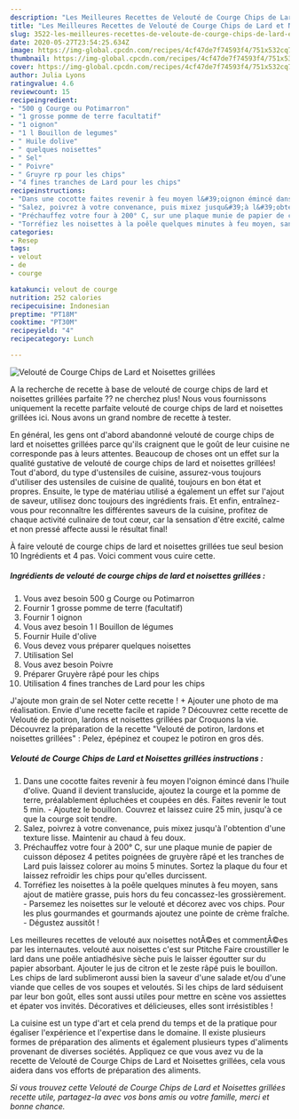 ```yaml
---
description: "Les Meilleures Recettes de Velouté de Courge Chips de Lard et Noisettes grillées"
title: "Les Meilleures Recettes de Velouté de Courge Chips de Lard et Noisettes grillées"
slug: 3522-les-meilleures-recettes-de-veloute-de-courge-chips-de-lard-et-noisettes-grillees
date: 2020-05-27T23:54:25.634Z
image: https://img-global.cpcdn.com/recipes/4cf47de7f74593f4/751x532cq70/veloute-de-courge-chips-de-lard-et-noisettes-grillees-photo-principale-de-la-recette.jpg
thumbnail: https://img-global.cpcdn.com/recipes/4cf47de7f74593f4/751x532cq70/veloute-de-courge-chips-de-lard-et-noisettes-grillees-photo-principale-de-la-recette.jpg
cover: https://img-global.cpcdn.com/recipes/4cf47de7f74593f4/751x532cq70/veloute-de-courge-chips-de-lard-et-noisettes-grillees-photo-principale-de-la-recette.jpg
author: Julia Lyons
ratingvalue: 4.6
reviewcount: 15
recipeingredient:
- "500 g Courge ou Potimarron"
- "1 grosse pomme de terre facultatif"
- "1 oignon"
- "1 l Bouillon de legumes"
- " Huile dolive"
- " quelques noisettes"
- " Sel"
- " Poivre"
- " Gruyre rp pour les chips"
- "4 fines tranches de Lard pour les chips"
recipeinstructions:
- "Dans une cocotte faites revenir à feu moyen l&#39;oignon émincé dans l&#39;huile d&#39;olive. Quand il devient translucide, ajoutez la courge et la pomme de terre, préalablement épluchées et coupées en dés. Faites revenir le tout 5 min. Ajoutez le bouillon. Couvrez et laissez cuire 25 min, jusqu&#39;à ce que la courge soit tendre."
- "Salez, poivrez à votre convenance, puis mixez jusqu&#39;à l&#39;obtention d&#39;une texture lisse. Maintenir au chaud à feu doux."
- "Préchauffez votre four à 200° C, sur une plaque munie de papier de cuisson déposez 4 petites poignées de gruyère râpé et les tranches de Lard puis laissez colorer au moins 5 minutes. Sortez la plaque du four et laissez refroidir les chips pour qu&#39;elles durcissent."
- "Torréfiez les noisettes à la poêle quelques minutes à feu moyen, sans ajout de matière grasse, puis hors du feu concassez-les grossièrement. Parsemez les noisettes sur le velouté et décorez avec vos chips. Pour les plus gourmandes et gourmands ajoutez une pointe de crème fraîche. Dégustez aussitôt !"
categories:
- Resep
tags:
- velout
- de
- courge

katakunci: velout de courge 
nutrition: 252 calories
recipecuisine: Indonesian
preptime: "PT18M"
cooktime: "PT30M"
recipeyield: "4"
recipecategory: Lunch

---
```



![Velouté de Courge Chips de Lard et Noisettes grillées](https://img-global.cpcdn.com/recipes/4cf47de7f74593f4/751x532cq70/veloute-de-courge-chips-de-lard-et-noisettes-grillees-photo-principale-de-la-recette.jpg)

A la recherche de recette à base de velouté de courge chips de lard et noisettes grillées parfaite ?? ne cherchez plus! Nous vous fournissons uniquement la recette parfaite velouté de courge chips de lard et noisettes grillées ici. Nous avons un grand nombre de recette à tester.

En général, les gens ont d'abord abandonné velouté de courge chips de lard et noisettes grillées parce qu'ils craignent que le goût de leur cuisine ne corresponde pas à leurs attentes. Beaucoup de choses ont un effet sur la qualité gustative de velouté de courge chips de lard et noisettes grillées! Tout d'abord, du type d'ustensiles de cuisine, assurez-vous toujours d'utiliser des ustensiles de cuisine de qualité, toujours en bon état et propres. Ensuite, le type de matériau utilisé a également un effet sur l'ajout de saveur, utilisez donc toujours des ingrédients frais. Et enfin, entraînez-vous pour reconnaître les différentes saveurs de la cuisine, profitez de chaque activité culinaire de tout cœur, car la sensation d'être excité, calme et non pressé affecte aussi le résultat final!

<!--inarticleads1-->

À faire velouté de courge chips de lard et noisettes grillées tue seul besion 10 Ingrédients et 4 pas. Voici comment vous cuire cette.

##### Ingrédients de velouté de courge chips de lard et noisettes grillées :

1. Vous avez besoin 500 g Courge ou Potimarron
1. Fournir 1 grosse pomme de terre (facultatif)
1. Fournir 1 oignon
1. Vous avez besoin 1 l Bouillon de légumes
1. Fournir  Huile d&#39;olive
1. Vous devez vous préparer  quelques noisettes
1. Utilisation  Sel
1. Vous avez besoin  Poivre
1. Préparer  Gruyère râpé pour les chips
1. Utilisation 4 fines tranches de Lard pour les chips


J&#39;ajoute mon grain de sel Noter cette recette ! + Ajouter une photo de ma réalisation. Envie d&#39;une recette facile et rapide ? Découvrez cette recette de Velouté de potiron, lardons et noisettes grillées par Croquons la vie. Découvrez la préparation de la recette &#34;Velouté de potiron, lardons et noisettes grillées&#34; : Pelez, épépinez et coupez le potiron en gros dés. 

<!--inarticleads2-->

##### Velouté de Courge Chips de Lard et Noisettes grillées instructions :

1. Dans une cocotte faites revenir à feu moyen l&#39;oignon émincé dans l&#39;huile d&#39;olive. Quand il devient translucide, ajoutez la courge et la pomme de terre, préalablement épluchées et coupées en dés. Faites revenir le tout 5 min. - Ajoutez le bouillon. Couvrez et laissez cuire 25 min, jusqu&#39;à ce que la courge soit tendre.
1. Salez, poivrez à votre convenance, puis mixez jusqu&#39;à l&#39;obtention d&#39;une texture lisse. Maintenir au chaud à feu doux.
1. Préchauffez votre four à 200° C, sur une plaque munie de papier de cuisson déposez 4 petites poignées de gruyère râpé et les tranches de Lard puis laissez colorer au moins 5 minutes. Sortez la plaque du four et laissez refroidir les chips pour qu&#39;elles durcissent.
1. Torréfiez les noisettes à la poêle quelques minutes à feu moyen, sans ajout de matière grasse, puis hors du feu concassez-les grossièrement. - Parsemez les noisettes sur le velouté et décorez avec vos chips. Pour les plus gourmandes et gourmands ajoutez une pointe de crème fraîche. - Dégustez aussitôt !


Les meilleures recettes de velouté aux noisettes notÃ©es et commentÃ©es par les internautes. velouté aux noisettes c&#39;est sur Ptitche Faire croustiller le lard dans une poêle antiadhésive sèche puis le laisser égoutter sur du papier absorbant. Ajouter le jus de citron et le zeste râpé puis le bouillon. Les chips de lard sublimeront aussi bien la saveur d&#39;une salade et/ou d&#39;une viande que celles de vos soupes et veloutés. Si les chips de lard séduisent par leur bon goût, elles sont aussi utiles pour mettre en scène vos assiettes et épater vos invités. Décoratives et délicieuses, elles sont irrésistibles ! 

<!--inarticleads1-->

<p>
La cuisine est un type d'art et cela prend du temps et de la pratique pour égaliser l'expérience et l'expertise dans le domaine. Il existe plusieurs formes de préparation des aliments et également plusieurs types d'aliments provenant de diverses sociétés. Appliquez ce que vous avez vu de la recette de Velouté de Courge Chips de Lard et Noisettes grillées, cela vous aidera dans vos efforts de préparation des aliments.
</p>

<p>
<i>Si vous trouvez cette Velouté de Courge Chips de Lard et Noisettes grillées recette utile, partagez-la avec vos bons amis ou votre famille, merci et bonne chance.</i>
</p>
